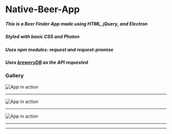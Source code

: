 # Native-Beer-App

##### This is a Beer Finder App made using HTML, jQuery, and Electron
##### Styled with basic CSS and Photon
##### Uses npm modules: request and request-promise
##### Uses [breweryDB](http://www.brewerydb.com/) as the API requested

### Gallery

![App in action](http://i.imgur.com/nTJoBXD.png "App in Bar")

---

![App in action](http://i.imgur.com/P5H0YbJ.png "App on Desktop")

---

![App in action](https://media.giphy.com/media/l0MYPbjqq6dkWYjC0/giphy.gif "GIF of App")

---




---

